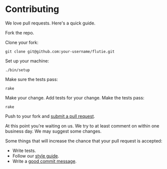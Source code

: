 # Contributing

We love pull requests. Here's a quick guide.

Fork the repo.

Clone your fork:

    git clone git@github.com:your-username/flutie.git

Set up your machine:

    ./bin/setup

Make sure the tests pass:

    rake

Make your change. Add tests for your change. Make the tests pass:

    rake

Push to your fork and [submit a pull request][pr].

[pr]: https://github.com/thoughtbot/flutie/compare/

At this point you're waiting on us.
We try to at least comment on within one business day.
We may suggest some changes.

Some things that will increase the chance that your pull request is accepted:

* Write tests.
* Follow our [style guide][style].
* Write a [good commit message][commit].

[style]: https://github.com/thoughtbot/guides/tree/master/style
[commit]: http://tbaggery.com/2008/04/19/a-note-about-git-commit-messages.html
